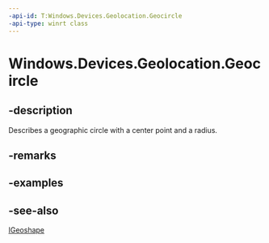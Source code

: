 ----api-id: T:Windows.Devices.Geolocation.Geocircle
-api-type: winrt class
---<!-- Class syntax.public class Geocircle : Windows.Devices.Geolocation.IGeocircle, Windows.Devices.Geolocation.IGeoshape--># Windows.Devices.Geolocation.Geocircle## -descriptionDescribes a geographic circle with a center point and a radius.## -remarks## -examples## -see-also[IGeoshape](igeoshape.md)